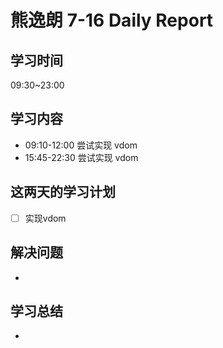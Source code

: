 
# 熊逸朗 7-16 Daily Report

## 学习时间

09:30~23:00

## 学习内容

- 09:10-12:00 尝试实现 vdom
- 15:45-22:30 尝试实现 vdom

## 这两天的学习计划

- [ ] 实现vdom

## 解决问题

-  
## 学习总结

-  